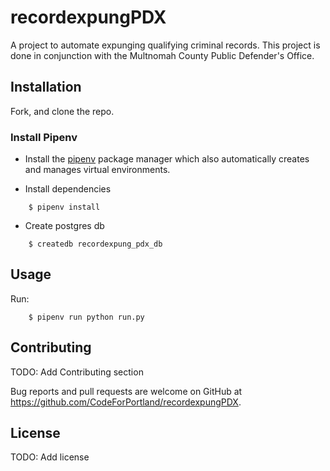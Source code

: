 # recordexpungPDX
A project to automate expunging qualifying criminal records.  This project is done in conjunction with the Multnomah County Public Defender's Office.

## Installation

Fork, and clone the repo.

### Install Pipenv

- Install the [pipenv](https://pipenv.readthedocs.io/en/latest/install) package manager which also automatically creates and manages virtual environments.

- Install dependencies
```
    $ pipenv install
```

- Create postgres db
```
    $ createdb recordexpung_pdx_db
```

## Usage

Run:
```
    $ pipenv run python run.py
```


## <a name="contributing"></a>Contributing

TODO: Add Contributing section


Bug reports and pull requests are welcome on GitHub at https://github.com/CodeForPortland/recordexpungPDX.

## License

TODO: Add license
